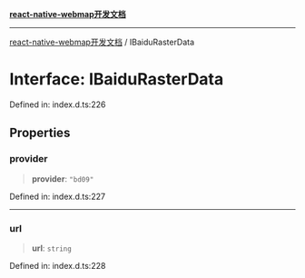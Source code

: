[**react-native-webmap开发文档**](../README.md)

***

[react-native-webmap开发文档](../globals.md) / IBaiduRasterData

# Interface: IBaiduRasterData

Defined in: index.d.ts:226

## Properties

### provider

> **provider**: `"bd09"`

Defined in: index.d.ts:227

***

### url

> **url**: `string`

Defined in: index.d.ts:228
